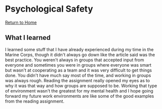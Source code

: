 
# Psychological Safety

[Return to Home](https://sethppierce.github.io/reading-notes)

## What I learned

I learned some stuff that I have already experienced during my time in the Marine Corps, though it didn't always go down like the article said was the best practice. You weren't always in groups that accepted input from everyone and sometimes you were in groups where everyone was smart but wasn't at cooperating as a team and it was very difficult to get things done. You didn't have much say most of the time, and working in groups was always rough. Reading the assignment really opened my eyes as to why it was that way and how groups are supposed to be. Working that type of environment wasn't the greatest for my mental health and I hope going forward my future work environments are like some of the good examples from the reading assignment.